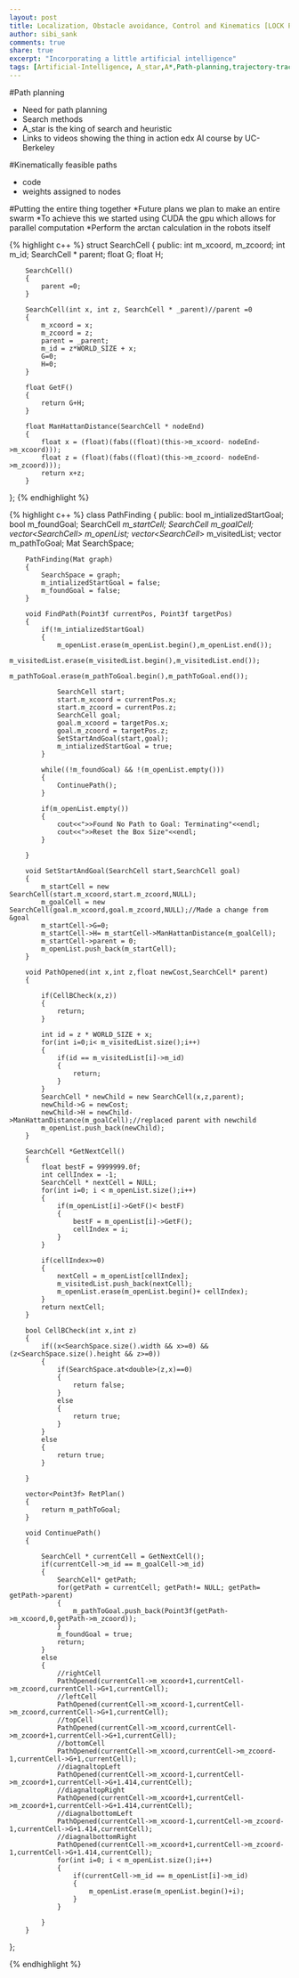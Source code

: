 ```yaml
---
layout: post
title: Localization, Obstacle avoidance, Control and Kinematics [LOCK Part-3]
author: sibi_sank
comments: true
share: true
excerpt: "Incorporating a little artificial intelligence"
tags: [Artificial-Intelligence, A_star,A*,Path-planning,trajectory-tracking]
---
```


#Path planning
* Need for path planning
* Search methods
* A_star is the king of search and heuristic
* Links to videos showing the thing in action edx AI course by UC-Berkeley

#Kinematically feasible paths
* code
* weights assigned to nodes

#Putting the entire thing together
*Future plans we plan to make an entire swarm
*To achieve this we started using CUDA the gpu which allows for parallel computation
*Perform the arctan calculation in the robots itself


{% highlight c++ %}
struct SearchCell
{
    public:
        int m_xcoord, m_zcoord;
        int m_id;
        SearchCell * parent;
        float G;
        float H;

        SearchCell()
        {
            parent =0;
        }

        SearchCell(int x, int z, SearchCell * _parent)//parent =0
        {
            m_xcoord = x;
            m_zcoord = z;
            parent = _parent;
            m_id = z*WORLD_SIZE + x;
            G=0;
            H=0;
        }

        float GetF()
        {
            return G+H;
        }

        float ManHattanDistance(SearchCell * nodeEnd)
        {
            float x = (float)(fabs((float)(this->m_xcoord- nodeEnd->m_xcoord)));
            float z = (float)(fabs((float)(this->m_zcoord- nodeEnd->m_zcoord)));
            return x+z;
        }
};
{% endhighlight %}


{% highlight c++ %}
class PathFinding
{
    public:
        bool m_intializedStartGoal;
        bool m_foundGoal;
        SearchCell *m_startCell;
        SearchCell *m_goalCell;
        vector<SearchCell*> m_openList;
        vector<SearchCell*> m_visitedList;
        vector<Point3f> m_pathToGoal;
        Mat SearchSpace;


        PathFinding(Mat graph)
        {
            SearchSpace = graph;
            m_intializedStartGoal = false;
            m_foundGoal = false;
        }

        void FindPath(Point3f currentPos, Point3f targetPos)
        {
            if(!m_intializedStartGoal)
            {
                m_openList.erase(m_openList.begin(),m_openList.end());
                m_visitedList.erase(m_visitedList.begin(),m_visitedList.end());
                m_pathToGoal.erase(m_pathToGoal.begin(),m_pathToGoal.end());

                SearchCell start;
                start.m_xcoord = currentPos.x;
                start.m_zcoord = currentPos.z;
                SearchCell goal;
                goal.m_xcoord = targetPos.x;
                goal.m_zcoord = targetPos.z;
                SetStartAndGoal(start,goal);
                m_intializedStartGoal = true;
            }

            while((!m_foundGoal) && !(m_openList.empty()))
            {
                ContinuePath();
            }

            if(m_openList.empty())
            {
                cout<<">>Found No Path to Goal: Terminating"<<endl;
                cout<<">>Reset the Box Size"<<endl;
            }

        }

        void SetStartAndGoal(SearchCell start,SearchCell goal)
        {
            m_startCell = new SearchCell(start.m_xcoord,start.m_zcoord,NULL);
            m_goalCell = new SearchCell(goal.m_xcoord,goal.m_zcoord,NULL);//Made a change from &goal
            m_startCell->G=0;
            m_startCell->H= m_startCell->ManHattanDistance(m_goalCell);
            m_startCell->parent = 0;
            m_openList.push_back(m_startCell);
        }

        void PathOpened(int x,int z,float newCost,SearchCell* parent)
        {

            if(CellBCheck(x,z))
            {
                return;
            }

            int id = z * WORLD_SIZE + x;
            for(int i=0;i< m_visitedList.size();i++)
            {
                if(id == m_visitedList[i]->m_id)
                {
                    return;
                }
            }
            SearchCell * newChild = new SearchCell(x,z,parent);
            newChild->G = newCost;
            newChild->H = newChild->ManHattanDistance(m_goalCell);//replaced parent with newchild
            m_openList.push_back(newChild);
        }

        SearchCell *GetNextCell()
        {
            float bestF = 9999999.0f;
            int cellIndex = -1;
            SearchCell * nextCell = NULL;
            for(int i=0; i < m_openList.size();i++)
            {
                if(m_openList[i]->GetF()< bestF)
                {
                    bestF = m_openList[i]->GetF();
                    cellIndex = i;
                }
            }

            if(cellIndex>=0)
            {
                nextCell = m_openList[cellIndex];
                m_visitedList.push_back(nextCell);
                m_openList.erase(m_openList.begin()+ cellIndex);
            }
            return nextCell;
        }

        bool CellBCheck(int x,int z)
        {
            if((x<SearchSpace.size().width && x>=0) && (z<SearchSpace.size().height && z>=0))
            {
                if(SearchSpace.at<double>(z,x)==0)
                {
                    return false;
                }
                else
                {
                    return true;
                }
            }
            else
            {
                return true;
            }

        }

        vector<Point3f> RetPlan()
        {
            return m_pathToGoal;
        }

        void ContinuePath()
        {

            SearchCell * currentCell = GetNextCell();
            if(currentCell->m_id == m_goalCell->m_id)
            {
                SearchCell* getPath;
                for(getPath = currentCell; getPath!= NULL; getPath= getPath->parent)
                {
                    m_pathToGoal.push_back(Point3f(getPath->m_xcoord,0,getPath->m_zcoord));
                }
                m_foundGoal = true;
                return;
            }
            else
            {
                //rightCell
                PathOpened(currentCell->m_xcoord+1,currentCell->m_zcoord,currentCell->G+1,currentCell);
                //leftCell
                PathOpened(currentCell->m_xcoord-1,currentCell->m_zcoord,currentCell->G+1,currentCell);
                //topCell
                PathOpened(currentCell->m_xcoord,currentCell->m_zcoord+1,currentCell->G+1,currentCell);
                //bottomCell
                PathOpened(currentCell->m_xcoord,currentCell->m_zcoord-1,currentCell->G+1,currentCell);
                //diagnaltopLeft
                PathOpened(currentCell->m_xcoord-1,currentCell->m_zcoord+1,currentCell->G+1.414,currentCell);
                //diagnaltopRight
                PathOpened(currentCell->m_xcoord+1,currentCell->m_zcoord+1,currentCell->G+1.414,currentCell);
                //diagnalbottomLeft
                PathOpened(currentCell->m_xcoord-1,currentCell->m_zcoord-1,currentCell->G+1.414,currentCell);
                //diagnalbottomRight
                PathOpened(currentCell->m_xcoord+1,currentCell->m_zcoord-1,currentCell->G+1.414,currentCell);
                for(int i=0; i < m_openList.size();i++)
                {
                    if(currentCell->m_id == m_openList[i]->m_id)
                    {
                        m_openList.erase(m_openList.begin()+i);
                    }
                }

            }
        }
};

{% endhighlight %}
